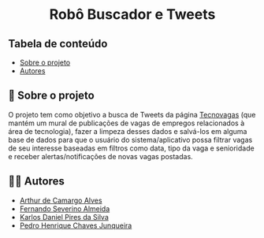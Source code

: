 <h1 align="center">Robô Buscador e Tweets</h1>

## Tabela de conteúdo

 * [Sobre o projeto](#-sobre-o-projeto)
 * [Autores](#-autores)

## 📄 Sobre o projeto

O projeto tem como objetivo a busca de Tweets da página [Tecnovagas](https://twitter.com/Tecnovagas1) (que mantém um mural de publicações de vagas de empregos relacionados à área de tecnologia), fazer a limpeza desses dados e salvá-los em alguma base de dados para que o usuário do sistema/aplicativo possa filtrar vagas de seu interesse baseadas em filtros como data, tipo da vaga e senioridade e receber alertas/notificações de novas vagas postadas. 

## 👨‍💻 Autores

* [Arthur de Camargo Alves](https://github.com/arthur65535)
* [Fernando Severino Almeida](https://github.com/fernandosev)
* [Karlos Daniel Pires da Silva](https://github.com/karlosdaniel451)
* [Pedro Henrique Chaves Junqueira](https://github.com/Denky-san)
